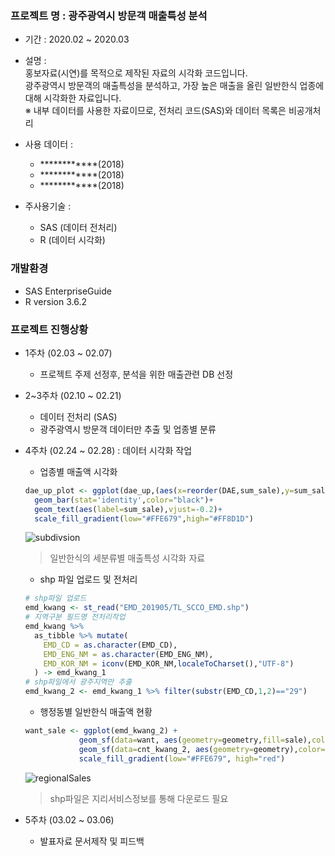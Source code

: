 ### 프로젝트 명 : 광주광역시 방문객 매출특성 분석  
+ 기간 : 2020.02 ~ 2020.03
+ 설명 :  
홍보자료(시연)를 목적으로 제작된 자료의 시각화 코드입니다.  
광주광역시 방문객의 매출특성을 분석하고, 가장 높은 매출을 올린 일반한식 업종에 대해 시각화한 자료입니다.  
※ 내부 데이터를 사용한 자료이므로, 전처리 코드(SAS)와 데이터 목록은 비공개처리  

+ 사용 데이터 : 
  + ************(2018)
  + ************(2018)
  + ************(2018)  

+ 주사용기술 : 
  + SAS (데이터 전처리)
  + R (데이터 시각화)
  
  
### 개발환경
+ SAS EnterpriseGuide
+ R version 3.6.2
  
### 프로젝트 진행상황
+ 1주차 (02.03 ~ 02.07)
  + 프로젝트 주제 선정후, 분석을 위한 매출관련 DB 선정 
+ 2~3주차 (02.10 ~ 02.21)
  + 데이터 전처리 (SAS)
  + 광주광역시 방문객 데이터만 추출 및 업종별 분류
+ 4주차 (02.24 ~ 02.28) : 데이터 시각화 작업
  + 업종별 매출액 시각화 
  ```R
  dae_up_plot <- ggplot(dae_up,(aes(x=reorder(DAE,sum_sale),y=sum_sale,fill=sum_sale))) +
    geom_bar(stat='identity',color="black")+
    geom_text(aes(label=sum_sale),vjust=-0.2)+
    scale_fill_gradient(low="#FFE679",high="#FF8D1D")
  ```
  ![subdivsion](https://user-images.githubusercontent.com/41833412/79931553-38b39a00-8486-11ea-98b5-b326f84db409.PNG)
  > 일반한식의 세분류별 매출특성 시각화 자료
  + shp 파일 업로드 및 전처리
  ```R
  # shp파일 업로드
  emd_kwang <- st_read("EMD_201905/TL_SCCO_EMD.shp")
  # 지역구분 필드명 전처리작업
  emd_kwang %>% 
    as_tibble %>% mutate(
      EMD_CD = as.character(EMD_CD),
      EMD_ENG_NM = as.character(EMD_ENG_NM),
      EMD_KOR_NM = iconv(EMD_KOR_NM,localeToCharset(),"UTF-8")
    ) -> emd_kwang_1
  # shp파일에서 광주지역만 추출
  emd_kwang_2 <- emd_kwang_1 %>% filter(substr(EMD_CD,1,2)=="29")
  ```
  + 행정동별 일반한식 매출액 현황
  ```R
  want_sale <- ggplot(emd_kwang_2) + 
              geom_sf(data=want, aes(geometry=geometry,fill=sale),color="#838786",lwd=0.5,alpha=0.7) + 
              geom_sf(data=cnt_kwang_2, aes(geometry=geometry),color="black",lwd=1, alpha=0.1)+
              scale_fill_gradient(low="#FFE679", high="red")
  ```
  ![regionalSales](https://user-images.githubusercontent.com/41833412/79931513-25a0ca00-8486-11ea-850f-13b5065368c3.PNG)

  > shp파일은 지리서비스정보를 통해 다운로드 필요
+ 5주차 (03.02 ~ 03.06)
  + 발표자료 문서제작 및 피드백
